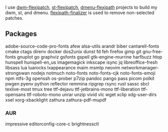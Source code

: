 I use [dwm-flexipatch](https://github.com/bakkeby/dwm-flexipatch), [st-flexipatch](https://github.com/bakkeby/st-flexipatch), [dmenu-flexipath](https://github.com/bakkeby/dmenu-flexipatch) projects to build my dwm, st, and dmenu.
[flexipath-finalizer](https://github.com/bakkeby/flexipatch-finalizer) is used to remove non-selected patches.

## Packages
adobe-source-code-pro-fonts
afew
alsa-utils
arandr
biber
cantarell-fonts
cmake
ctags
direnv
docker
dos2unix
dunst
fd
feh
firefox
gimp
git
gnu-free-fonts
gnuplot
go
graphviz
gsfonts
gspell
gtk-engine-murrine
harfbuzz
htop
hunspell
hunspell-en_us
imagemagick
inkscape
isync
jq
libreoffice-fresh
libsass
lua
luarocks
lxappearance
maim
msmtp
neovim
networkmanager-strongswan
nodejs
notmuch
noto-fonts
noto-fonts-cjk
noto-fonts-emoji
npm
ntfs-3g
openssh
os-prober
p7zip
pandoc
pango
pass
picom
polkit
pwgen
pyenv
python
reflector
remmina
ripgrep
rsync
rust
sassc
sbcl
texlive-most
tmux
tree
ttf-dejavu
ttf-jetbrains-mono
ttf-liberation
ttf-opensans
ttf-roboto-mono
unrar
unzip
vivid
vlc
wget
xclip
xdg-user-dirs
xsel
xorg-xbacklight
zathura
zathura-pdf-mupdf


### AUR
impressive
editorconfig-core-c
brightnessctl

